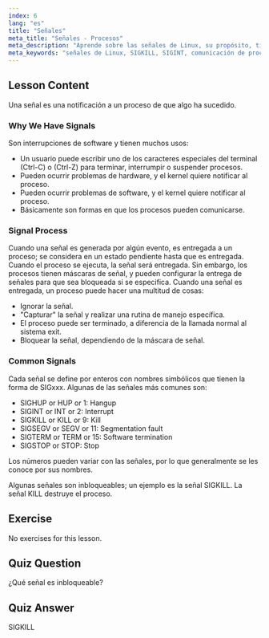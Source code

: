 ```yaml
---
index: 6
lang: "es"
title: "Señales"
meta_title: "Señales - Procesos"
meta_description: "Aprende sobre las señales de Linux, su propósito, tipos comunes como SIGINT y SIGKILL, y cómo los procesos las manejan. Comprende los conceptos básicos de las señales para un mejor control de Linux."
meta_keywords: "señales de Linux, SIGKILL, SIGINT, comunicación de procesos, tutorial de Linux, Linux para principiantes, guía de Linux"
---
```


## Lesson Content

Una señal es una notificación a un proceso de que algo ha sucedido.

### Why We Have Signals

Son interrupciones de software y tienen muchos usos:

- Un usuario puede escribir uno de los caracteres especiales del terminal (Ctrl-C) o (Ctrl-Z) para terminar, interrumpir o suspender procesos.
- Pueden ocurrir problemas de hardware, y el kernel quiere notificar al proceso.
- Pueden ocurrir problemas de software, y el kernel quiere notificar al proceso.
- Básicamente son formas en que los procesos pueden comunicarse.

### Signal Process

Cuando una señal es generada por algún evento, es entregada a un proceso; se considera en un estado pendiente hasta que es entregada. Cuando el proceso se ejecuta, la señal será entregada. Sin embargo, los procesos tienen máscaras de señal, y pueden configurar la entrega de señales para que sea bloqueada si se especifica. Cuando una señal es entregada, un proceso puede hacer una multitud de cosas:

- Ignorar la señal.
- "Capturar" la señal y realizar una rutina de manejo específica.
- El proceso puede ser terminado, a diferencia de la llamada normal al sistema exit.
- Bloquear la señal, dependiendo de la máscara de señal.

### Common Signals

Cada señal se define por enteros con nombres simbólicos que tienen la forma de SIGxxx. Algunas de las señales más comunes son:

- SIGHUP or HUP or 1: Hangup
- SIGINT or INT or 2: Interrupt
- SIGKILL or KILL or 9: Kill
- SIGSEGV or SEGV or 11: Segmentation fault
- SIGTERM or TERM or 15: Software termination
- SIGSTOP or STOP: Stop

Los números pueden variar con las señales, por lo que generalmente se les conoce por sus nombres.

Algunas señales son inbloqueables; un ejemplo es la señal SIGKILL. La señal KILL destruye el proceso.

## Exercise

No exercises for this lesson.

## Quiz Question

¿Qué señal es inbloqueable?

## Quiz Answer

SIGKILL
